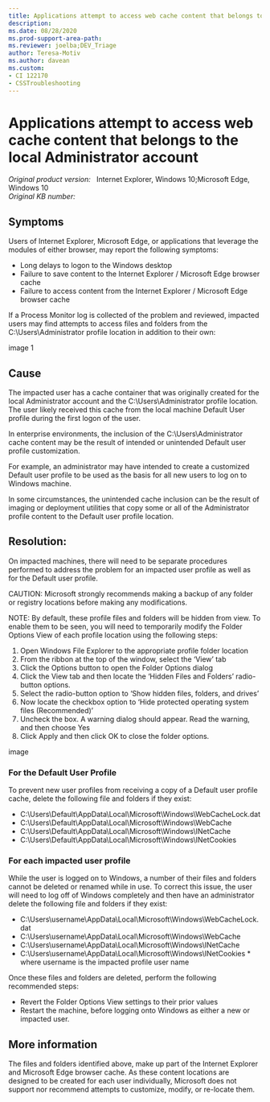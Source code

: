 ```yaml
---
title: Applications attempt to access web cache content that belongs to the local Administrator account
description: 
ms.date: 08/28/2020
ms.prod-support-area-path: 
ms.reviewer: joelba;DEV_Triage
author: Teresa-Motiv
ms.author: davean
ms.custom: 
- CI 122170
- CSSTroubleshooting
---
```


# Applications attempt to access web cache content that belongs to the local Administrator account

_Original product version:_ &nbsp; Internet Explorer, Windows 10;Microsoft Edge, Windows 10  
_Original KB number:_ &nbsp; 

## Symptoms

Users of Internet Explorer, Microsoft Edge, or applications that leverage the modules of either browser, may report the following symptoms:

- Long delays to logon to the Windows desktop
- Failure to save content to the Internet Explorer / Microsoft Edge browser cache
- Failure to access content from the Internet Explorer / Microsoft Edge browser cache

If a Process Monitor log is collected of the problem and reviewed, impacted users may find attempts to access files and folders from the C:\Users\Administrator profile location in addition to their own:

image 1

## Cause

The impacted user has a cache container that was originally created for the local Administrator account and the C:\Users\Administrator profile location. The user likely received this cache from the local machine Default User profile during the first logon of the user.  

In enterprise environments, the inclusion of the C:\Users\Administrator cache content may be the result of intended or unintended Default user profile customization.

For example, an administrator may have intended to create a customized Default user profile to be used as the basis for all new users to log on to Windows machine.

In some circumstances, the unintended cache inclusion can be the result of imaging or deployment utilities that copy some or all of the Administrator profile content to the Default user profile location.

## Resolution:

On impacted machines, there will need to be separate procedures performed to address the problem for an impacted user profile as well as for the Default user profile.

CAUTION:  Microsoft strongly recommends making a backup of any folder or registry locations before making any modifications.

NOTE:  By default, these profile files and folders will be hidden from view.  To enable them to be seen, you will need to temporarily modify the Folder Options View of each profile location using the following steps:

1. Open Windows File Explorer to the appropriate profile folder location
1. From the ribbon at the top of the window, select the ‘View’ tab
1. Click the Options button to open the Folder Options dialog
1. Click the View tab and then locate the ‘Hidden Files and Folders’ radio-button options.
1. Select the radio-button option to ‘Show hidden files, folders, and drives’
1. Now locate the checkbox option to ‘Hide protected operating system files (Recommended)’
1. Uncheck the box.  A warning dialog should appear.  Read the warning, and then choose Yes
1. Click Apply and then click OK to close the folder options.

image

### For the Default User Profile

To prevent new user profiles from receiving a copy of a Default user profile cache, delete the 
following file and folders if they exist:

- C:\Users\Default\AppData\Local\Microsoft\Windows\WebCacheLock.dat
- C:\Users\Default\AppData\Local\Microsoft\Windows\WebCache
- C:\Users\Default\AppData\Local\Microsoft\Windows\INetCache
- C:\Users\Default\AppData\Local\Microsoft\Windows\INetCookies

### For each impacted user profile

While the user is logged on to Windows, a number of their files and folders cannot be deleted or renamed while in use.  To correct this issue, the user will need to log off of Windows completely and then have an administrator delete the following file and folders if they exist:

- C:\Users\username\AppData\Local\Microsoft\Windows\WebCacheLock.dat
- C:\Users\username\AppData\Local\Microsoft\Windows\WebCache
- C:\Users\username\AppData\Local\Microsoft\Windows\INetCache
- C:\Users\username\AppData\Local\Microsoft\Windows\INetCookies
  \* where username is the impacted profile user name

Once these files and folders are deleted, perform the following recommended steps:

- Revert the Folder Options View settings to their prior values
- Restart the machine, before logging onto Windows as either a new or impacted user.

## More information

The files and folders identified above, make up part of the Internet Explorer and Microsoft Edge browser cache. As these content locations are designed to be created for each user individually, Microsoft does not support nor recommend attempts to customize, modify, or re-locate them.
